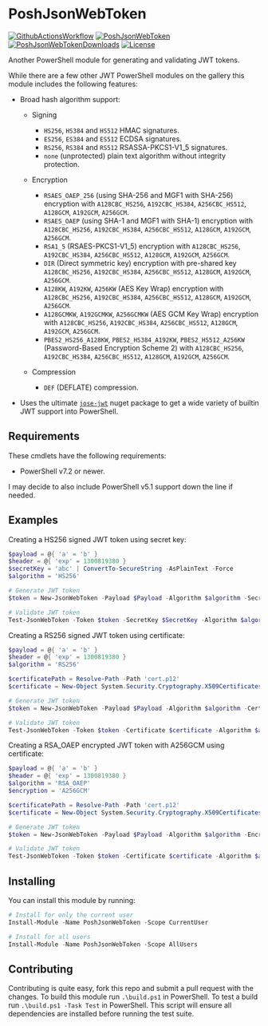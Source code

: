 # PoshJsonWebToken

[![GithubActionsWorkflow]][GithubActionsWorkflowYaml]
[![PoshJsonWebToken]][PoshJsonWebTokenGallery]
[![PoshJsonWebTokenDownloads]][PoshJsonWebTokenGallery]
[![License]][LicenseBlob]

Another PowerShell module for generating and validating JWT tokens.

While there are a few other JWT PowerShell modules on the gallery this module includes the following features:

+ Broad hash algorithm support:

  + Signing

    + `HS256`, `HS384` and `HS512` HMAC signatures.
    + `ES256`, `ES384` and `ES512` ECDSA signatures.
    + `RS256`, `RS384` and `RS512` RSASSA-PKCS1-V1_5 signatures.
    + `none` (unprotected) plain text algorithm without integrity protection.

  + Encryption

    + `RSAES_OAEP_256` (using SHA-256 and MGF1 with SHA-256) encryption with `A128CBC_HS256`, `A192CBC_HS384`, `A256CBC_HS512`, `A128GCM`, `A192GCM`, `A256GCM`.
    + `RSAES_OAEP` (using SHA-1 and MGF1 with SHA-1) encryption with `A128CBC_HS256`, `A192CBC_HS384`, `A256CBC_HS512`, `A128GCM`, `A192GCM`, `A256GCM`.
    + `RSA1_5` (RSAES-PKCS1-V1_5) encryption with `A128CBC_HS256`, `A192CBC_HS384`, `A256CBC_HS512`, `A128GCM`, `A192GCM`, `A256GCM`.
    + `DIR` (Direct symmetric key) encryption with pre-shared key `A128CBC_HS256`, `A192CBC_HS384`, `A256CBC_HS512`, `A128GCM`, `A192GCM`, `A256GCM`.
    + `A128KW`, `A192KW`, `A256KW` (AES Key Wrap) encryption with `A128CBC_HS256`, `A192CBC_HS384`, `A256CBC_HS512`, `A128GCM`, `A192GCM`, `A256GCM`.
    + `A128GCMKW`, `A192GCMKW`, `A256GCMKW` (AES GCM Key Wrap) encryption with `A128CBC_HS256`, `A192CBC_HS384`, `A256CBC_HS512`, `A128GCM`, `A192GCM`, `A256GCM`.
    + `PBES2_HS256_A128KW`, `PBES2_HS384_A192KW`, `PBES2_HS512_A256KW` (Password-Based Encryption Scheme 2) with `A128CBC_HS256`, `A192CBC_HS384`, `A256CBC_HS512`, `A128GCM`, `A192GCM`, `A256GCM`.

  + Compression

    + `DEF` (DEFLATE) compression.

+ Uses the ultimate [`jose-jwt`](https://www.nuget.org/packages/jose-jwt/) nuget package to get a wide variety of builtin JWT support into PowerShell.

## Requirements

These cmdlets have the following requirements:

+ PowerShell v7.2 or newer.

I may decide to also include PowerShell v5.1 support down the line if needed.

## Examples

Creating a HS256 signed JWT token using secret key:

```powershell
$payload = @{ 'a' = 'b' }
$header = @{ 'exp' = 1300819380 }
$secretKey = 'abc' | ConvertTo-SecureString -AsPlainText -Force
$algorithm = 'HS256'

# Generate JWT token
$token = New-JsonWebToken -Payload $Payload -Algorithm $algorithm -SecretKey $SecretKey -ExtraHeader $header

# Validate JWT token
Test-JsonWebToken -Token $token -SecretKey $SecretKey -Algorithm $algorithm
```

Creating a RS256 signed JWT token using certificate:

```powershell
$payload = @{ 'a' = 'b' }
$header = @{ 'exp' = 1300819380 }
$algorithm = 'RS256'

$certificatePath = Resolve-Path -Path 'cert.p12'
$certificate = New-Object System.Security.Cryptography.X509Certificates.X509Certificate2($certificatePath)

# Generate JWT token
$token = New-JsonWebToken -Payload $Payload -Algorithm $algorithm -Certificate $certificate -ExtraHeader $header

# Validate JWT token
Test-JsonWebToken -Token $token -Certificate $certificate -Algorithm $algorithm
```

Creating a RSA_OAEP encrypted JWT token with A256GCM using certificate:

```powershell
$payload = @{ 'a' = 'b' }
$header = @{ 'exp' = 1300819380 }
$algorithm = 'RSA_OAEP'
$encryption = 'A256GCM'

$certificatePath = Resolve-Path -Path 'cert.p12'
$certificate = New-Object System.Security.Cryptography.X509Certificates.X509Certificate2($certificatePath)

# Generate JWT token
$token = New-JsonWebToken -Payload $Payload -Algorithm $algorithm -Encryption $encryption -Certificate $certificate -ExtraHeader $header

# Validate JWT token
Test-JsonWebToken -Token $token -Certificate $certificate -Algorithm $algorithm -Encryption $encryption
```

## Installing

You can install this module by running:

```powershell
# Install for only the current user
Install-Module -Name PoshJsonWebToken -Scope CurrentUser

# Install for all users
Install-Module -Name PoshJsonWebToken -Scope AllUsers
```

## Contributing

Contributing is quite easy, fork this repo and submit a pull request with the changes.
To build this module run `.\build.ps1` in PowerShell.
To test a build run `.\build.ps1 -Task Test` in PowerShell.
This script will ensure all dependencies are installed before running the test suite.

<!-- References -->
[GithubActionsWorkflow]: https://github.com/ArmaanMcleod/PoshJsonWebToken/workflows/Test%20PoshJsonWebToken/badge.svg
[GithubActionsWorkflowYaml]: https://github.com/ArmaanMcleod/PoshJsonWebToken/actions/workflows/ci.yml
[PoshJsonWebTokenDownloads]: https://img.shields.io/powershellgallery/dt/PoshJsonWebToken
[PoshJsonWebTokenGallery]: https://www.powershellgallery.com/packages/PoshJsonWebToken/
[PoshJsonWebToken]: https://img.shields.io/powershellgallery/v/PoshJsonWebToken?label=PoshJsonWebToken
[License]: https://img.shields.io/badge/license-MIT-blue.svg
[LicenseBlob]: https://github.com/ArmaanMcleod/PoshJsonWebToken/blob/main/LICENSE
